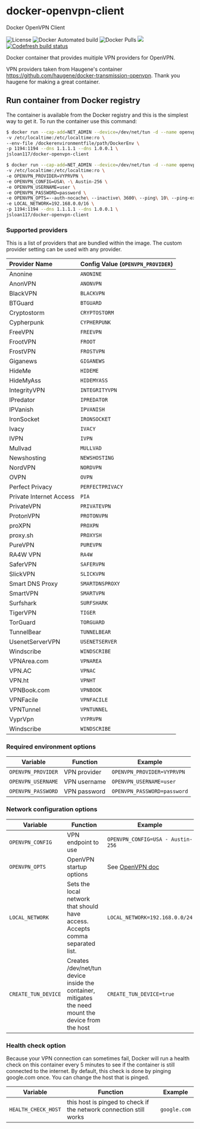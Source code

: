 # docker-openvpn-client

Docker OpenVPN Client

![License](https://img.shields.io/badge/License-GPLv3-blue.svg)
![Docker Automated build](https://img.shields.io/docker/automated/jsloan117/docker-openvpn-client.svg)
![Docker Pulls](https://img.shields.io/docker/pulls/jsloan117/docker-openvpn-client.svg)
[![](https://images.microbadger.com/badges/image/jsloan117/docker-openvpn-client.svg)](https://microbadger.com/images/jsloan117/docker-openvpn-client "Get your own image badge on microbadger.com")
[![Codefresh build status]( https://g.codefresh.io/api/badges/pipeline/jsloan117_marketplace/jsloan117%2Fdocker-openvpn-client%2Fdocker-openvpn-client?type=cf-1)]( https://g.codefresh.io/public/accounts/jsloan117_marketplace/pipelines/jsloan117/docker-openvpn-client/docker-openvpn-client)

Docker container that provides muitiple VPN providers for OpenVPN.

VPN providers taken from Haugene's container <https://github.com/haugene/docker-transmission-openvpn>. Thank you haugene for making a great container.

## Run container from Docker registry

The container is available from the Docker registry and this is the simplest way to get it.
To run the container use this command:

```bash
$ docker run --cap-add=NET_ADMIN --device=/dev/net/tun -d --name openvpn_client \
-v /etc/localtime:/etc/localtime:ro \
--env-file /dockerenvironmentfile/path/DockerEnv \
-p 1194:1194 --dns 1.1.1.1 --dns 1.0.0.1 \
jsloan117/docker-openvpn-client
```

```bash
$ docker run --cap-add=NET_ADMIN --device=/dev/net/tun -d --name openvpn_client \
-v /etc/localtime:/etc/localtime:ro \
-e OPENVPN_PROVIDER=VYPRVPN \
-e OPENVPN_CONFIG=USA\ -\ Austin-256 \
-e OPENVPN_USERNAME=user \
-e OPENVPN_PASSWORD=password \
-e OPENVPN_OPTS=--auth-nocache\ --inactive\ 3600\ --ping\ 10\ --ping-exit\ 60 \
-e LOCAL_NETWORK=192.168.0.0/16 \
-p 1194:1194 --dns 1.1.1.1 --dns 1.0.0.1 \
jsloan117/docker-openvpn-client
```

### Supported providers

This is a list of providers that are bundled within the image. The custom provider setting can be used with any provider.

| Provider Name                | Config Value (`OPENVPN_PROVIDER`) |
|:-----------------------------|:-------------|
| Anonine | `ANONINE` |
| AnonVPN | `ANONVPN` |
| BlackVPN | `BLACKVPN` |
| BTGuard | `BTGUARD` |
| Cryptostorm | `CRYPTOSTORM` |
| Cypherpunk | `CYPHERPUNK` |
| FreeVPN | `FREEVPN` |
| FrootVPN | `FROOT` |
| FrostVPN | `FROSTVPN` |
| Giganews | `GIGANEWS` |
| HideMe | `HIDEME` |
| HideMyAss | `HIDEMYASS` |
| IntegrityVPN | `INTEGRITYVPN` |
| IPredator | `IPREDATOR` |
| IPVanish | `IPVANISH` |
| IronSocket | `IRONSOCKET` |
| Ivacy | `IVACY` |
| IVPN | `IVPN` |
| Mullvad | `MULLVAD` |
| Newshosting | `NEWSHOSTING` |
| NordVPN | `NORDVPN` |
| OVPN | `OVPN` |
| Perfect Privacy | `PERFECTPRIVACY` |
| Private Internet Access | `PIA` |
| PrivateVPN | `PRIVATEVPN` |
| ProtonVPN | `PROTONVPN` |
| proXPN | `PROXPN` |
| proxy.sh | `PROXYSH` |
| PureVPN | `PUREVPN` |
| RA4W VPN | `RA4W` |
| SaferVPN | `SAFERVPN` |
| SlickVPN | `SLICKVPN` |
| Smart DNS Proxy | `SMARTDNSPROXY` |
| SmartVPN | `SMARTVPN` |
| Surfshark | `SURFSHARK` |
| TigerVPN | `TIGER` |
| TorGuard | `TORGUARD` |
| TunnelBear | `TUNNELBEAR`|
| UsenetServerVPN | `USENETSERVER` |
| Windscribe | `WINDSCRIBE` |
| VPNArea.com | `VPNAREA` |
| VPN.AC | `VPNAC` |
| VPN.ht | `VPNHT` |
| VPNBook.com | `VPNBOOK` |
| VPNFacile | `VPNFACILE` |
| VPNTunnel | `VPNTUNNEL` |
| VyprVpn | `VYPRVPN` |
| Windscribe | `WINDSCRIBE` |

### Required environment options

| Variable | Function | Example |
|----------|----------|-------|
| `OPENVPN_PROVIDER` | VPN provider | `OPENVPN_PROVIDER=VYPRVPN` |
| `OPENVPN_USERNAME` | VPN username | `OPENVPN_USERNAME=user` |
| `OPENVPN_PASSWORD` | VPN password | `OPENVPN_PASSWORD=password` |

### Network configuration options

| Variable | Function | Example |
|----------|----------|-------|
| `OPENVPN_CONFIG` | VPN endpoint to use | `OPENVPN_CONFIG=USA - Austin-256` |
| `OPENVPN_OPTS` | OpenVPN startup options | See [OpenVPN doc](https://openvpn.net/index.php/open-source/documentation/manuals/65-openvpn-20x-manpage.html) |
| `LOCAL_NETWORK` | Sets the local network that should have access. Accepts comma separated list. | `LOCAL_NETWORK=192.168.0.0/24` |
| `CREATE_TUN_DEVICE` | Creates /dev/net/tun device inside the container, mitigates the need mount the device from the host | `CREATE_TUN_DEVICE=true` |

### Health check option

Because your VPN connection can sometimes fail, Docker will run a health check on this container every 5 minutes to see if the container is still connected to the internet. By default, this check is done by pinging google.com once. You can change the host that is pinged.

| Variable | Function | Example |
|----------|----------|-------|
| `HEALTH_CHECK_HOST` | this host is pinged to check if the network connection still works | `google.com` |
